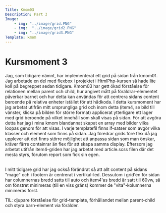```yaml
---
Title: Kmom03
Description: Part 3
Image:  
    - img: "../image/grid.PNG"
    - img:  "../image/grid2.PNG"
    - img: "../image/grid3.PNG"
Template: kmom
---
```


Kursmoment 3
==================

Jag, som tidigare nämnt, har implementerat ett grid på sidan från kmom01. Jag arbetade en del med flexbox i projektet i HtmlPhp-kursen så hade lite koll på begreppet sedan tidigare. Kmom03 har gett ökad förståelse för relationen mellan parent och child, hur angivet mått på föräldrar-elementet påverkar barnet och hur detta kan användas för att centrera sidans content beroende på relativa enheter istället för att hådkoda. I detta kursmoment har jag arbetat utifrån mitt ursprungliga grid och inom detta (item4, se bild till vänster, klicka på bilden för större format) applicerat ytterligare ett lager med grid beroende på vilket innehåll som skall visas på sidan. För att avgöra detta har jag i mina kmom blandannat skapat en array med bilder vilka loopas genom för att visas. I varje templatefil finns if-satser som avgör vilka klasser och element som finns på sidan.
Jag föredrar grids före flex då jag upplever att det finns större möjlighet att anpassa sidan som man önskar, kräver färre containrar än flex för att skapa samma display. Eftersom jag arbetat utifrån item4-griden har jag arbetat med article.scss filen där det mesta styrs, förutom report som fick sin egen. 

<br> 
I mitt tidigare grid har jag också förändrat så att allt content på sidans "mage" och i footern är centrerat i vertikal-led. Dessutom i grid'en för sidan har columnernas bredd satts till auto och item4'as bredd är satt till 60vw, så om fönstret minimeras (till en viss gräns) kommer de "vita"-kolumnerna minimeras först. 
<br>

TIL: djupare förståelse för grid-template, förhållandet mellan parent-child och styra barn-element via förälder. 